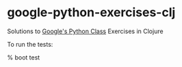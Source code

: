 # google-python-exercises-clj
Solutions to [Google's Python Class][google-python-class] Exercises in Clojure

[google-python-class]:https://developers.google.com/edu/python/

To run the tests:

% boot test

